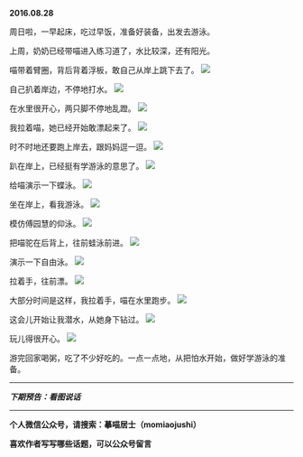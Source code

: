 **2016.08.28**

周日啦，一早起床，吃过早饭，准备好装备，出发去游泳。

上周，奶奶已经带喵进入练习道了，水比较深，还有阳光。

喵带着臂圈，背后背着浮板，敢自己从岸上跳下去了。
![](http://upload-images.jianshu.io/upload_images/51001-f75cad95ce60be6c.jpg?imageMogr2/auto-orient/strip%7CimageView2/2/w/1240)

自己扒着岸边，不停地打水。
![](http://upload-images.jianshu.io/upload_images/51001-2f8f82f477c394c4.jpg?imageMogr2/auto-orient/strip%7CimageView2/2/w/1240)

在水里很开心，两只脚不停地乱蹬。
![](http://upload-images.jianshu.io/upload_images/51001-d828d92fc0aeac33.jpg?imageMogr2/auto-orient/strip%7CimageView2/2/w/1240)

我拉着喵，她已经开始敢漂起来了。
![](http://upload-images.jianshu.io/upload_images/51001-de87d743a97d4c0d.jpg?imageMogr2/auto-orient/strip%7CimageView2/2/w/1240)

时不时地还要跑上岸去，跟妈妈逗一逗。
![](http://upload-images.jianshu.io/upload_images/51001-02f84cc14e5562a5.jpg?imageMogr2/auto-orient/strip%7CimageView2/2/w/1240)

趴在岸上，已经挺有学游泳的意思了。
![](http://upload-images.jianshu.io/upload_images/51001-8db1d6942b9056c8.jpg?imageMogr2/auto-orient/strip%7CimageView2/2/w/1240)

给喵演示一下蝶泳。
![](http://upload-images.jianshu.io/upload_images/51001-72287fb4e48920aa.jpg?imageMogr2/auto-orient/strip%7CimageView2/2/w/1240)

坐在岸上，看我游泳。
![](http://upload-images.jianshu.io/upload_images/51001-bfdf3a041c56a105.jpg?imageMogr2/auto-orient/strip%7CimageView2/2/w/1240)

模仿傅园慧的仰泳。
![](http://upload-images.jianshu.io/upload_images/51001-db71ec43e43c8fa2.jpg?imageMogr2/auto-orient/strip%7CimageView2/2/w/1240)

把喵驼在后背上，往前蛙泳前进。
![](http://upload-images.jianshu.io/upload_images/51001-9f9c5fa822dfcebe.jpg?imageMogr2/auto-orient/strip%7CimageView2/2/w/1240)

演示一下自由泳。
![](http://upload-images.jianshu.io/upload_images/51001-9d38b02f9dda2940.jpg?imageMogr2/auto-orient/strip%7CimageView2/2/w/1240)

拉着手，往前漂。
![](http://upload-images.jianshu.io/upload_images/51001-1dcbd37a091f7a14.jpg?imageMogr2/auto-orient/strip%7CimageView2/2/w/1240)

大部分时间是这样，我拉着手，喵在水里跑步。
![](http://upload-images.jianshu.io/upload_images/51001-79461d42b6c06b2f.jpg?imageMogr2/auto-orient/strip%7CimageView2/2/w/1240)

这会儿开始让我潜水，从她身下钻过。
![](http://upload-images.jianshu.io/upload_images/51001-00d650dde09a4e95.jpg?imageMogr2/auto-orient/strip%7CimageView2/2/w/1240)

玩儿得很开心。
![](http://upload-images.jianshu.io/upload_images/51001-5741a2f86c0cb605.jpg?imageMogr2/auto-orient/strip%7CimageView2/2/w/1240)

游完回家喝粥，吃了不少好吃的。一点一点地，从把怕水开始，做好学游泳的准备。

***

***下期预告：看图说话***

***

**个人微信公众号，请搜索：摹喵居士（momiaojushi）**

**喜欢作者写写哪些话题，可以公众号留言**